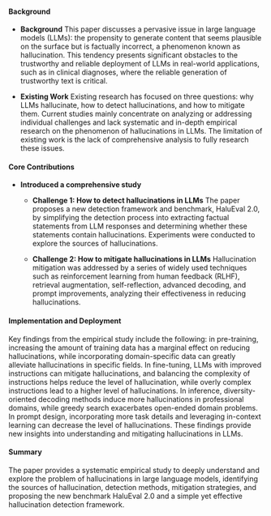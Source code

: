 #### Background
- **Background**
This paper discusses a pervasive issue in large language models (LLMs): the propensity to generate content that seems plausible on the surface but is factually incorrect, a phenomenon known as hallucination. This tendency presents significant obstacles to the trustworthy and reliable deployment of LLMs in real-world applications, such as in clinical diagnoses, where the reliable generation of trustworthy text is critical.

- **Existing Work**
Existing research has focused on three questions: why LLMs hallucinate, how to detect hallucinations, and how to mitigate them. Current studies mainly concentrate on analyzing or addressing individual challenges and lack systematic and in-depth empirical research on the phenomenon of hallucinations in LLMs. The limitation of existing work is the lack of comprehensive analysis to fully research these issues.

#### Core Contributions
  - **Introduced a comprehensive study**
    - **Challenge 1: How to detect hallucinations in LLMs**
      The paper proposes a new detection framework and benchmark, HaluEval 2.0, by simplifying the detection process into extracting factual statements from LLM responses and determining whether these statements contain hallucinations. Experiments were conducted to explore the sources of hallucinations.
      
    - **Challenge 2: How to mitigate hallucinations in LLMs**
      Hallucination mitigation was addressed by a series of widely used techniques such as reinforcement learning from human feedback (RLHF), retrieval augmentation, self-reflection, advanced decoding, and prompt improvements, analyzing their effectiveness in reducing hallucinations.

#### Implementation and Deployment
Key findings from the empirical study include the following: in pre-training, increasing the amount of training data has a marginal effect on reducing hallucinations, while incorporating domain-specific data can greatly alleviate hallucinations in specific fields. In fine-tuning, LLMs with improved instructions can mitigate hallucinations, and balancing the complexity of instructions helps reduce the level of hallucination, while overly complex instructions lead to a higher level of hallucinations. In inference, diversity-oriented decoding methods induce more hallucinations in professional domains, while greedy search exacerbates open-ended domain problems. In prompt design, incorporating more task details and leveraging in-context learning can decrease the level of hallucinations. These findings provide new insights into understanding and mitigating hallucinations in LLMs.

#### Summary
The paper provides a systematic empirical study to deeply understand and explore the problem of hallucinations in large language models, identifying the sources of hallucination, detection methods, mitigation strategies, and proposing the new benchmark HaluEval 2.0 and a simple yet effective hallucination detection framework.